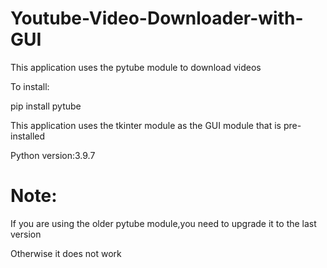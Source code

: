 # Youtube-Video-Downloader-with-GUI
This application uses the pytube module to download videos

To install:

pip install pytube

This application uses the tkinter module as the GUI module that is pre-installed

Python version:3.9.7

# Note:

If you are using the older pytube module,you need to upgrade it to the last version

Otherwise it does not work
